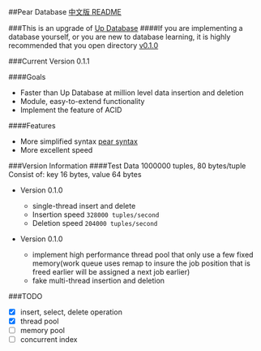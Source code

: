 ##Pear Database
[中文版 README](./README.md)

###This is an upgrade of [Up Database](http://www.github.com/UncP/Up_Database)
####If you are implementing a database yourself, or you are new to database learning, it is highly recommended that you open directory [v0.1.0](./v0.1.0)

###Current Version 0.1.1

####Goals
- Faster than Up Database at million level data insertion and deletion
- Module, easy-to-extend functionality
- Implement the feature of ACID

####Features
- More simplified syntax [pear syntax](./pear_syntax)
- More excellent speed

###Version Information
####Test Data 1000000 tuples, 80 bytes/tuple
	Consist of: key  16  bytes,  value  64  bytes

* Version 0.1.0
	- single-thread insert and delete
	- Insertion speed			``` 328000 tuples/second ```
	- Deletion speed			``` 204000 tuples/second ```

* Version 0.1.0
	- implement high performance thread pool that only use a few fixed memory(work queue uses remap to insure the job position that is freed earlier will be assigned a next job earlier)
	- fake multi-thread insertion and deletion

###TODO
- [x] insert, select, delete operation
- [x] thread pool
- [ ] memory pool
- [ ] concurrent index
